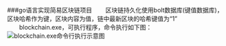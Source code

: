 ###go语言实现简易区块链项目
&nbsp;&nbsp;&nbsp;&nbsp;&nbsp;&nbsp;&nbsp;区块链持久化使用bolt数据库(键值数据库)，区块哈希作为键，区块内容为值，链中最新区块的哈希键值为“1”
　　blockchain.exe，可执行程序，命令执行如下图：![blockchain.exe命令行执行示意图](/assets/blockchain.exe命令行执行示意图.png)
